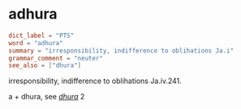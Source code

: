 # adhura

``` toml
dict_label = "PTS"
word = "adhura"
summary = "irresponsibility, indifference to oblihations Ja.i"
grammar_comment = "neuter"
see_also = ["dhura"]
```

irresponsibility, indifference to oblihations Ja.iv.241.

a \+ dhura, see *[dhura](dhura.md)* 2

